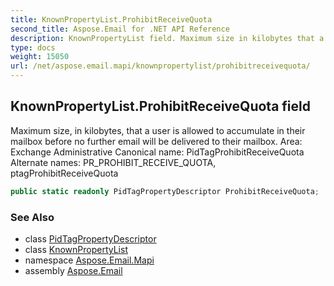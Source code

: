```yaml
---
title: KnownPropertyList.ProhibitReceiveQuota
second_title: Aspose.Email for .NET API Reference
description: KnownPropertyList field. Maximum size in kilobytes that a user is allowed to accumulate in their mailbox before no further email will be delivered to their mailbox. Area Exchange Administrative Canonical name PidTagProhibitReceiveQuota Alternate names PR_PROHIBIT_RECEIVE_QUOTA ptagProhibitReceiveQuota
type: docs
weight: 15050
url: /net/aspose.email.mapi/knownpropertylist/prohibitreceivequota/
---
```

## KnownPropertyList.ProhibitReceiveQuota field

Maximum size, in kilobytes, that a user is allowed to accumulate in their mailbox before no further email will be delivered to their mailbox. Area: Exchange Administrative Canonical name: PidTagProhibitReceiveQuota Alternate names: PR_PROHIBIT_RECEIVE_QUOTA, ptagProhibitReceiveQuota

```csharp
public static readonly PidTagPropertyDescriptor ProhibitReceiveQuota;
```

### See Also

* class [PidTagPropertyDescriptor](../../pidtagpropertydescriptor/)
* class [KnownPropertyList](../)
* namespace [Aspose.Email.Mapi](../../knownpropertylist/)
* assembly [Aspose.Email](../../../)



